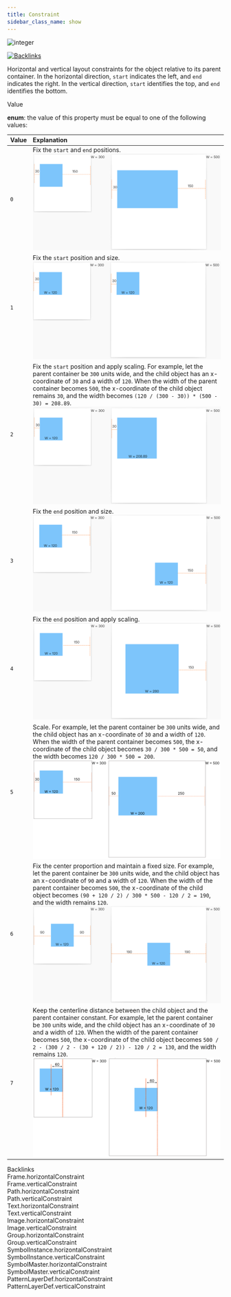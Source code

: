 ```yaml
---
title: Constraint
sidebar_class_name: show
---
```


<div className="section-badges">

<div><img alt="integer" src="https://img.shields.io/badge/integer-integer?label=Type" /></div>

<a href="#backlinks"><img alt="Backlinks" src="https://img.shields.io/badge/16-Backlinks?label=Backlinks&color=%230ea5e9" /></a>

</div>

Horizontal and vertical layout constraints for the object relative to its parent container.
In the horizontal direction, `start` indicates the left, and `end` indicates the right.
In the vertical direction, `start` identifies the top, and `end` identifies the bottom.

<div className="property-item">

Value

<div className="value-description">

**enum**: the value of this property must be equal to one of the following values:

| Value | Explanation                                                                                                                                                                                                                                                                                                                                                                                                                                                                                                                                                                                                                      |
| :---- | :------------------------------------------------------------------------------------------------------------------------------------------------------------------------------------------------------------------------------------------------------------------------------------------------------------------------------------------------------------------------------------------------------------------------------------------------------------------------------------------------------------------------------------------------------------------------------------------------------------------------------- |
| `0`   | <div className="enum-description">Fix the `start` and `end` positions.<div className="enum-images"><img src="https://raw.githubusercontent.com/verygoodgraphics/resource/main/img/vector/Constraint/fix_start_fix_end.png" alt="" /></div></div>                                                                                                                                                                                                                                                                                                                                                                                 |
| `1`   | <div className="enum-description">Fix the `start` position and size.<div className="enum-images"><img src="https://raw.githubusercontent.com/verygoodgraphics/resource/main/img/vector/Constraint/fix_start_fix_size.png" alt="" /></div></div>                                                                                                                                                                                                                                                                                                                                                                                  |
| `2`   | <div className="enum-description">Fix the `start` position and apply scaling.&#xA;For example, let the parent container be `300` units wide, and the child object has an x-coordinate of `30` and a width of `120`. When the width of the parent container becomes `500`, the x-coordinate of the child object remains `30`, and the width becomes `(120 / (300 - 30)) * (500 - 30) = 208.89`.<div className="enum-images"><img src="https://raw.githubusercontent.com/verygoodgraphics/resource/main/img/vector/Constraint/fix_start_scale.png" alt="" /></div></div>                                                           |
| `3`   | <div className="enum-description">Fix the `end` position and size.<div className="enum-images"><img src="https://raw.githubusercontent.com/verygoodgraphics/resource/main/img/vector/Constraint/fix_end_fix_size.png" alt="" /></div></div>                                                                                                                                                                                                                                                                                                                                                                                      |
| `4`   | <div className="enum-description">Fix the `end` position and apply scaling.<div className="enum-images"><img src="https://raw.githubusercontent.com/verygoodgraphics/resource/main/img/vector/Constraint/fix_end_scale.png" alt="" /></div></div>                                                                                                                                                                                                                                                                                                                                                                                |
| `5`   | <div className="enum-description">Scale.&#xA;For example, let the parent container be `300` units wide, and the child object has an x-coordinate of `30` and a width of `120`. When the width of the parent container becomes `500`, the x-coordinate of the child object becomes `30 / 300 * 500 = 50`, and the width becomes `120 / 300 * 500 = 200`.<div className="enum-images"><img src="https://raw.githubusercontent.com/verygoodgraphics/resource/main/img/vector/Constraint/scale.png" alt="" /></div></div>                                                                                                            |
| `6`   | <div className="enum-description">Fix the center proportion and maintain a fixed size.&#xA;For example, let the parent container be `300` units wide, and the child object has an x-coordinate of `90` and a width of `120`. When the width of the parent container becomes `500`, the x-coordinate of the child object becomes `(90 + 120 / 2) / 300 * 500 - 120 / 2 = 190`, and the width remains `120`.<div className="enum-images"><img src="https://raw.githubusercontent.com/verygoodgraphics/resource/main/img/vector/Constraint/fix_center_fix_size.png" alt="" /></div></div>                                           |
| `7`   | <div className="enum-description">Keep the centerline distance between the child object and the parent container constant.&#xA;For example, let the parent container be `300` units wide, and the child object has an x-coordinate of `30` and a width of `120`. When the width of the parent container becomes `500`, the x-coordinate of the child object becomes `500 / 2 - (300 / 2 - (30 + 120 / 2)) - 120 / 2 = 130`, and the width remains `120`.<div className="enum-images"><img src="https://raw.githubusercontent.com/verygoodgraphics/resource/main/img/vector/Constraint/keep_centerline.png" alt="" /></div></div> |

</div>

</div>

<div id="backlinks" className="section-backlinks">

<div className="backlinks-title">Backlinks</div>

<div className="backlink">
      <Link to='/specs/vectorgraphics/frame#horizontalconstraint'>Frame.horizontalConstraint</Link>
      </div>

<div className="backlink">
      <Link to='/specs/vectorgraphics/frame#verticalconstraint'>Frame.verticalConstraint</Link>
      </div>

<div className="backlink">
      <Link to='/specs/vectorgraphics/path#horizontalconstraint'>Path.horizontalConstraint</Link>
      </div>

<div className="backlink">
      <Link to='/specs/vectorgraphics/path#verticalconstraint'>Path.verticalConstraint</Link>
      </div>

<div className="backlink">
      <Link to='/specs/vectorgraphics/text#horizontalconstraint'>Text.horizontalConstraint</Link>
      </div>

<div className="backlink">
      <Link to='/specs/vectorgraphics/text#verticalconstraint'>Text.verticalConstraint</Link>
      </div>

<div className="backlink">
      <Link to='/specs/vectorgraphics/image#horizontalconstraint'>Image.horizontalConstraint</Link>
      </div>

<div className="backlink">
      <Link to='/specs/vectorgraphics/image#verticalconstraint'>Image.verticalConstraint</Link>
      </div>

<div className="backlink">
      <Link to='/specs/vectorgraphics/group#horizontalconstraint'>Group.horizontalConstraint</Link>
      </div>

<div className="backlink">
      <Link to='/specs/vectorgraphics/group#verticalconstraint'>Group.verticalConstraint</Link>
      </div>

<div className="backlink">
      <Link to='/specs/vectorgraphics/symbol-instance#horizontalconstraint'>SymbolInstance.horizontalConstraint</Link>
      </div>

<div className="backlink">
      <Link to='/specs/vectorgraphics/symbol-instance#verticalconstraint'>SymbolInstance.verticalConstraint</Link>
      </div>

<div className="backlink">
      <Link to='/specs/vectorgraphics/symbol-master#horizontalconstraint'>SymbolMaster.horizontalConstraint</Link>
      </div>

<div className="backlink">
      <Link to='/specs/vectorgraphics/symbol-master#verticalconstraint'>SymbolMaster.verticalConstraint</Link>
      </div>

<div className="backlink">
      <Link to='/specs/vectorgraphics/pattern-layer-def#horizontalconstraint'>PatternLayerDef.horizontalConstraint</Link>
      </div>

<div className="backlink">
      <Link to='/specs/vectorgraphics/pattern-layer-def#verticalconstraint'>PatternLayerDef.verticalConstraint</Link>
      </div>

</div>
